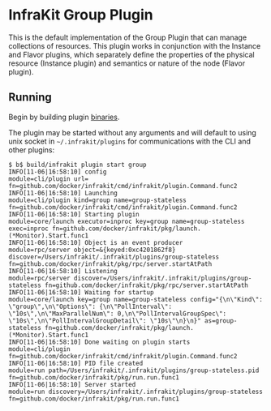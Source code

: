 InfraKit Group Plugin
=====================

This is the default implementation of the Group Plugin that can manage collections of resources.
This plugin works in conjunction with the Instance and Flavor plugins, which separately define
the properties of the physical resource (Instance plugin) and semantics or nature  of the node
(Flavor plugin).


## Running

Begin by building plugin [binaries](../../README.md#binaries).

The plugin may be started without any arguments and will default to using unix socket in
`~/.infrakit/plugins` for communications with the CLI and other plugins:

```shell
$ b$ build/infrakit plugin start group
INFO[11-06|16:58:10] config                                   module=cli/plugin url= fn=github.com/docker/infrakit/cmd/infrakit/plugin.Command.func2
INFO[11-06|16:58:10] Launching                                module=cli/plugin kind=group name=group-stateless fn=github.com/docker/infrakit/cmd/infrakit/plugin.Command.func2
INFO[11-06|16:58:10] Starting plugin                          module=core/launch executor=inproc key=group name=group-stateless exec=inproc fn=github.com/docker/infrakit/pkg/launch.(*Monitor).Start.func1
INFO[11-06|16:58:10] Object is an event producer              module=rpc/server object=&{keyed:0xc4201862f8} discover=/Users/infrakit/.infrakit/plugins/group-stateless fn=github.com/docker/infrakit/pkg/rpc/server.startAtPath
INFO[11-06|16:58:10] Listening                                module=rpc/server discover=/Users/infrakit/.infrakit/plugins/group-stateless fn=github.com/docker/infrakit/pkg/rpc/server.startAtPath
INFO[11-06|16:58:10] Waiting for startup                      module=core/launch key=group name=group-stateless config="{\n\"Kind\": \"group\",\n\"Options\": {\n\"PollInterval\": \"10s\",\n\"MaxParallelNum\": 0,\n\"PollIntervalGroupSpec\": \"10s\",\n\"PollIntervalGroupDetail\": \"10s\"\n}\n}" as=group-stateless fn=github.com/docker/infrakit/pkg/launch.(*Monitor).Start.func1
INFO[11-06|16:58:10] Done waiting on plugin starts            module=cli/plugin fn=github.com/docker/infrakit/cmd/infrakit/plugin.Command.func2
INFO[11-06|16:58:10] PID file created                         module=run path=/Users/infrakit/.infrakit/plugins/group-stateless.pid fn=github.com/docker/infrakit/pkg/run.run.func1
INFO[11-06|16:58:10] Server started                           module=run discovery=/Users/infrakit/.infrakit/plugins/group-stateless fn=github.com/docker/infrakit/pkg/run.run.func1
```
